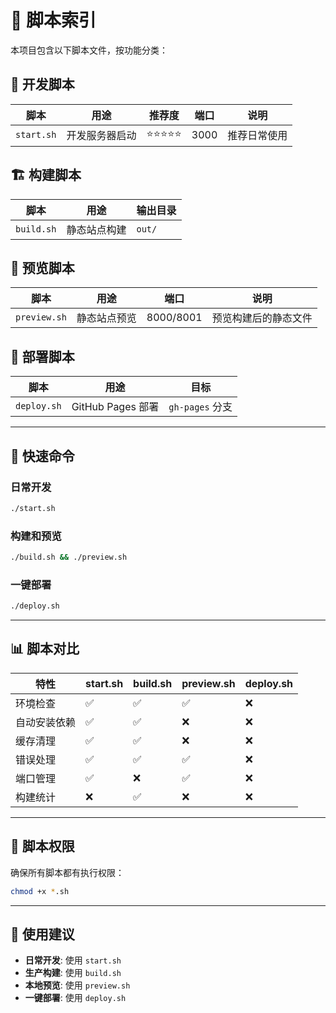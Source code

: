 # 📁 脚本索引

本项目包含以下脚本文件，按功能分类：

## 🚀 开发脚本

| 脚本 | 用途 | 推荐度 | 端口 | 说明 |
|------|------|--------|------|------|
| `start.sh` | 开发服务器启动 | ⭐⭐⭐⭐⭐ | 3000 | 推荐日常使用 |

## 🏗️ 构建脚本

| 脚本 | 用途 | 输出目录 |
|------|------|----------|
| `build.sh` | 静态站点构建 | `out/` |

## 👀 预览脚本

| 脚本 | 用途 | 端口 | 说明 |
|------|------|------|------|
| `preview.sh` | 静态站点预览 | 8000/8001 | 预览构建后的静态文件 |

## 🚀 部署脚本

| 脚本 | 用途 | 目标 |
|------|------|------|
| `deploy.sh` | GitHub Pages 部署 | `gh-pages` 分支 |

---

## 🎯 快速命令

### 日常开发
```bash
./start.sh
```

### 构建和预览
```bash
./build.sh && ./preview.sh
```

### 一键部署
```bash
./deploy.sh
```

---

## 📊 脚本对比

| 特性 | start.sh | build.sh | preview.sh | deploy.sh |
|------|----------|----------|------------|-----------|
| 环境检查 | ✅ | ✅ | ✅ | ❌ |
| 自动安装依赖 | ✅ | ✅ | ❌ | ❌ |
| 缓存清理 | ✅ | ✅ | ❌ | ❌ |
| 错误处理 | ✅ | ✅ | ✅ | ❌ |
| 端口管理 | ✅ | ❌ | ✅ | ❌ |
| 构建统计 | ❌ | ✅ | ❌ | ❌ |

---

## 🔧 脚本权限

确保所有脚本都有执行权限：

```bash
chmod +x *.sh
```

---

## 📝 使用建议

- **日常开发**: 使用 `start.sh`
- **生产构建**: 使用 `build.sh`
- **本地预览**: 使用 `preview.sh`
- **一键部署**: 使用 `deploy.sh` 